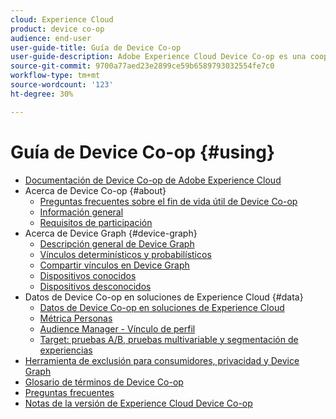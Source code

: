 ```yaml
---
cloud: Experience Cloud
product: device co-op
audience: end-user
user-guide-title: Guía de Device Co-op
user-guide-description: Adobe Experience Cloud Device Co-op es una cooperativa digital en la que los clientes participantes comparten información de vínculos de dispositivos. Esta información les ayuda a ofrecer a sus clientes experiencias valiosas y coherentes entre dispositivos.
source-git-commit: 9700a77aed23e2899ce59b6589793032554fe7c0
workflow-type: tm+mt
source-wordcount: '123'
ht-degree: 30%

---
```



# Guía de Device Co-op {#using}

+ [Documentación de Device Co-op de Adobe Experience Cloud](home.md)
+ Acerca de Device Co-op {#about}
   + [Preguntas frecuentes sobre el fin de vida útil de Device Co-op](about/device-co-op-eol.md)
   + [Información general](about/overview.md)
   + [Requisitos de participación](about/requirements.md)
+ Acerca de Device Graph {#device-graph}
   + [Descripción general de Device Graph](processes/device-graph-overview.md)
   + [Vínculos determinísticos y probabilísticos](processes/links.md)
   + [Compartir vínculos en Device Graph](processes/link-sharing.md)
   + [Dispositivos conocidos](processes/known-device.md)
   + [Dispositivos desconocidos](processes/unknown-device.md)
+ Datos de Device Co-op en soluciones de Experience Cloud {#data}
   + [Datos de Device Co-op en soluciones de Experience Cloud](other-solutions/other-solutions.md)
   + [Métrica Personas](other-solutions/people.md)
   + [Audience Manager - Vínculo de perfil](other-solutions/proflie-link.md)
   + [Target: pruebas A/B, pruebas multivariable y segmentación de experiencias](other-solutions/target.md)
+ [Herramienta de exclusión para consumidores, privacidad y Device Graph](privacy.md)
+ [Glosario de términos de Device Co-op](glossary.md)
+ [Preguntas frecuentes](faq.md)
+ [Notas de la versión de Experience Cloud Device Co-op](release-notes.md)
